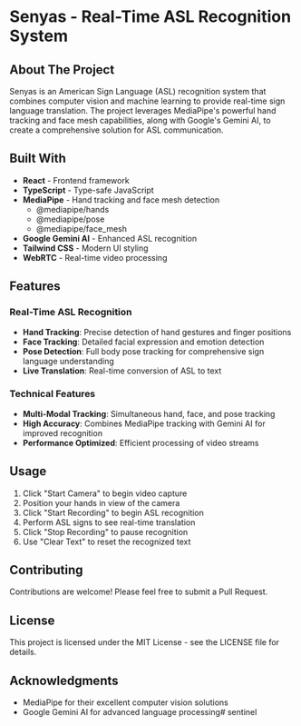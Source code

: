 # Senyas - Real-Time ASL Recognition System

## About The Project

Senyas is an American Sign Language (ASL) recognition system that combines computer vision and machine learning to provide real-time sign language translation. The project leverages MediaPipe's powerful hand tracking and face mesh capabilities, along with Google's Gemini AI, to create a comprehensive solution for ASL communication.

## Built With
- **React** - Frontend framework
- **TypeScript** - Type-safe JavaScript
- **MediaPipe** - Hand tracking and face mesh detection
  - @mediapipe/hands
  - @mediapipe/pose
  - @mediapipe/face_mesh
- **Google Gemini AI** - Enhanced ASL recognition
- **Tailwind CSS** - Modern UI styling
- **WebRTC** - Real-time video processing

## Features

### Real-Time ASL Recognition
- **Hand Tracking**: Precise detection of hand gestures and finger positions
- **Face Tracking**: Detailed facial expression and emotion detection
- **Pose Detection**: Full body pose tracking for comprehensive sign language understanding
- **Live Translation**: Real-time conversion of ASL to text


### Technical Features
- **Multi-Modal Tracking**: Simultaneous hand, face, and pose tracking
- **High Accuracy**: Combines MediaPipe tracking with Gemini AI for improved recognition
- **Performance Optimized**: Efficient processing of video streams



## Usage
1. Click "Start Camera" to begin video capture
2. Position your hands in view of the camera
3. Click "Start Recording" to begin ASL recognition
4. Perform ASL signs to see real-time translation
5. Click "Stop Recording" to pause recognition
6. Use "Clear Text" to reset the recognized text

## Contributing
Contributions are welcome! Please feel free to submit a Pull Request.

## License
This project is licensed under the MIT License - see the LICENSE file for details.

## Acknowledgments
- MediaPipe for their excellent computer vision solutions
- Google Gemini AI for advanced language processing#   s e n t i n e l  
 
